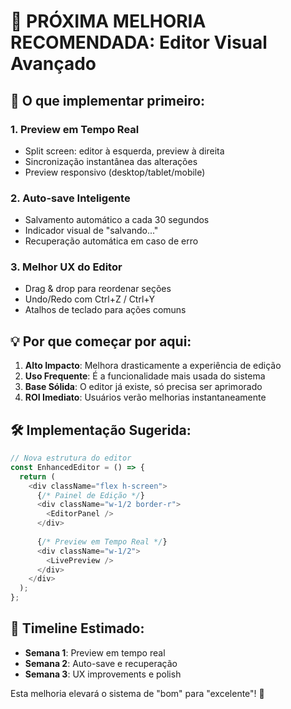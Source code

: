 # 🎯 PRÓXIMA MELHORIA RECOMENDADA: Editor Visual Avançado

## 🚀 O que implementar primeiro:

### 1. **Preview em Tempo Real**
- Split screen: editor à esquerda, preview à direita
- Sincronização instantânea das alterações
- Preview responsivo (desktop/tablet/mobile)

### 2. **Auto-save Inteligente**
- Salvamento automático a cada 30 segundos
- Indicador visual de "salvando..."
- Recuperação automática em caso de erro

### 3. **Melhor UX do Editor**
- Drag & drop para reordenar seções
- Undo/Redo com Ctrl+Z / Ctrl+Y
- Atalhos de teclado para ações comuns

## 💡 Por que começar por aqui:

1. **Alto Impacto**: Melhora drasticamente a experiência de edição
2. **Uso Frequente**: É a funcionalidade mais usada do sistema
3. **Base Sólida**: O editor já existe, só precisa ser aprimorado
4. **ROI Imediato**: Usuários verão melhorias instantaneamente

## 🛠️ Implementação Sugerida:

```typescript
// Nova estrutura do editor
const EnhancedEditor = () => {
  return (
    <div className="flex h-screen">
      {/* Painel de Edição */}
      <div className="w-1/2 border-r">
        <EditorPanel />
      </div>
      
      {/* Preview em Tempo Real */}
      <div className="w-1/2">
        <LivePreview />
      </div>
    </div>
  );
};
```

## 📅 Timeline Estimado:
- **Semana 1**: Preview em tempo real
- **Semana 2**: Auto-save e recuperação
- **Semana 3**: UX improvements e polish

Esta melhoria elevará o sistema de "bom" para "excelente"! 🚀
